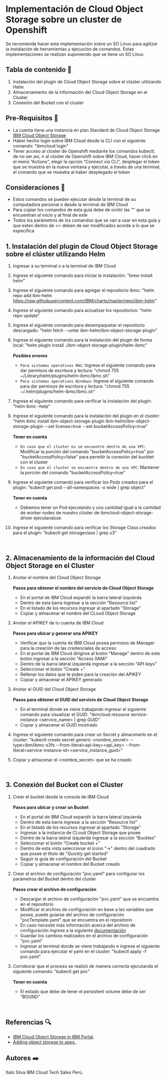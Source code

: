# Implementación de Cloud Object Storage sobre un cluster de Openshift

Se recomienda hacer esta implementación sobre un SO Linux para agilizar la instalación de herramientas y ejecución de comandos. Estas implementaciones se realizan suponiendo que se tiene un SO Linux.

## Tabla de contenido 📑
1. Instalación del plugin de Cloud Object Storage sobre el clúster utilizando Helm
2. Almacenamiento de la información del Cloud Object Storage en el Cluster
3. Conexión del Bucket con el cluster

## Pre-Requisitos :pencil:
* La cuenta tiene una instancia en plan Standard de Cloud Object Storage <a href="https://cloud.ibm.com/objectstorage/create"> IBM Cloud Object Storage </a>
* Haber hecho login sobre IBM Cloud desde la CLI con el siguiente comando: "ibmcloud login"
* Tener acceso al clúster de Openshift mediante los comandos kubectl, de no ser así, ir al clúster de Openshift sobre IBM Cloud, hacer click en el menú “Actions”, elegir la opción “Connect via CLI”, desplegar el token que se muestra en la nueva ventana y ejecutar, a través de una terminal, el comando que se muestra al haber desplegado el token

## Consideraciones 📑
* Estos comandos se pueden ejecutar desde la terminal de su computadora personal o desde la terminal de IBM Cloud
* Para copiar los comandos de esta guía debe de omitir las "" que se encuentran al inicio y al final de este
* Todos los parámetros de los comandos que se van a usar en esta guía y que esten dentro de <> deben de ser modificados acorde a lo que se especifica

## 1. Instalación del plugin de Cloud Object Storage sobre el clúster utilizando Helm
   
1. Ingresar a su terminal o a la terminal de IBM Cloud

2. Ingrese el siguiente comando para iniciar la instalación: "brew install helm"

3. Ingrese el siguiente comando para agregar el repositorio ibmc: "helm repo add ibm-helm https://raw.githubusercontent.com/IBM/charts/master/repo/ibm-helm"

4. Ingrese el siguiente comando para actualizar los repositorios: "helm repo update"

5. Ingrese el siguiente comando para desempaquetar el repositorio descargado: "helm fetch --untar ibm-helm/ibm-object-storage-plugin"

6. Ingrese el siguiente comando para la instalación del plugin de forma local: "helm plugin install ./ibm-object-storage-plugin/helm-ibmc"
   <br />
   <br />
   **Posibles errores**
   * ```Para sistemas operativos MAC```: Ingrese el siguiente comando para dar permisos de escritura y lectura: "chmod 755 ~/Library/helm/plugins/helm-ibmc/ibmc.sh"
   * ```Para sistemas operativos Windows```: Ingrese el siguiente comando para dar permisos de escritura y lectura: "chmod 755 ~/.helm/plugins/helm-ibmc/ibmc.sh"

7. Ingrese el siguiente comando para verificar la instalación del plugin: "helm ibmc –help"

8. Ingrese el siguiente comando para la instalación del plugin en el cluster: "helm ibmc install ibm-object-storage-plugin ibm-helm/ibm-object-storage-plugin --set license=true --set bucketAccessPolicy=true"
   <br />
   <br />
   **Tener en cuenta**
   * ```En caso que el cluster no se encuentre dentro de una VPC```: Modificar la porción del comando "bucketAccessPolicy=true" por "bucketAccessPolicy=false" para permitir la conexión del bucktet con el cluster
   * ```En caso que el cluster se encuentre dentro de una VPC```: Mantener la porción del comando "bucketAccessPolicy=true"

9. Ingrese el siguiente comando para verificar los Pods creados para el plugin: "kubectl get pod --all-namespaces -o wide | grep object"
   <br />
   <br />
   **Tener en cuenta**
   * Debemos tener un Pod ejecutando y una cantidad igual a la cantidad de worker nodes de nuestro clúster de ibmcloud-object-storage-driver ejecutandose

10. Ingrese el siguiente comando para verificar los Storage Class creados para el plugin: "kubectl get storageclass | grep s3" 
<br />


## 2. Almacenamiento de la información del Cloud Object Storage en el Cluster

1. Anotar el nombre del Cloud Object Storage
   <br />
   <br />
   **Pasos para obtener el nombre del servicio de Cloud Object Storage**
   * En el portal de IBM Cloud expandir la barra lateral izquierda
   * Dentro de esta barra ingresar a la sección "Resource list"
   * En el listado de los recursos ingresar al apartado "Storage"
   * Copiar y almacenar el nombre del CLoud Object Storage

2. Anotar el APIKEY de tu cuenta de IBM Cloud
   <br />
   <br />
   **Pasos para ubicar y generar una APIKEY**
   * Verificar que la cuenta de IBM Cloud posea permisos de Manager para la creación de las credenciales de acceso
   * En el portal de IBM Cloud dirigirse al botón "Manage" dentro de este botón ingresar a la sección "Access (IAM)"
   * Dentro de la barra lateral izquierda ingresar a la sección "API keys"
   * Seleccionar el botón "Create +"
   * Rellenar los datos que te piden para la creación del APIKEY
   * Copiar y almacenar el APIKEY generado

3. Anotar el GUID del Cloud Object Storage
   <br />
   <br />
   **Pasos para obtener el GUID del servicio de Cloud Object Storage**
   * En el terminal donde se viene trabajando ingresar el siguiente comando para visualizar el GUID: "ibmcloud resource service-instance <service_name> | grep GUID"
   * Copiar y almacenar el GUID mostrado

4. Ingrese el siguiente comando para crear un Secret y almacenarlo en el cluster: "kubectl create secret generic <nombre_secret> --type=ibm/ibmc-s3fs --from-literal=api-key=<api_key> --from-literal=service-instance-id=<service_instance_guid>"

5. Copiar y almacenar el <nombre_secret> que se ha creado
<br />
 
## 3. Conexión del Bucket con el Cluster

1. Crear el bucket desde la consola de IBM Cloud
   <br />
   <br />
   **Pasos para ubicar y crear un Bucket**
   * En el portal de IBM Cloud expandir la barra lateral izquierda
   * Dentro de esta barra ingresar a la sección "Resource list"
   * En el listado de los recursos ingresar al apartado "Storage"
   * Ingresar a la instancia de CLoud Object Storage que posee
   * Dentro de la barra lateral izquierda ingresar a la sección "Bucktes"
   * Seleccionar el botón "Create bucket +"
   * Dentro de esta vista seleccionar el icono "->" dentro del cuadrado que posee el título de "Quickly get started"
   * Seguir la guía de configuración del Bucket
   * Copiar y almacenar el nombre del Bucket creado

2. Crear el archivo de configuración "pvc.yaml" para configurar los parámetros del Bucket dentro del cluster
   <br />
   <br />
   **Pasos crear el archivo de configuración**
   * Descargar el archivo de configuración "pvc.yaml" que se encuentra en el repositorio
   * Modificar el archivo de configuración en base a las variables que posea, puede guiarse del archivo de configuración "pvcTemplate.yaml" que se encuentra en el repositorio
   * En caso necesite más información acerca del archivo de configuración ingrese a la siguiente <a href="https://cloud.ibm.com/docs/openshift?topic=openshift-storage_cos_apps&mhsrc=ibmsearch_a&mhq=Persistent+Volume+Claim"> documentación </a>
   * Guardar los cambios realizados en el archivo de configuración "pvc.yaml"
   * Ingresar al terminal donde se viene trabajando e ingrese el siguiente comando para ejecutar el yaml en el cluster: "kubectl apply -f pvc.yaml"

3. Corroborar que el proceso se realizó de manera correcta ejecutando el siguiente comando: "kubectl get pvc"
   <br />
   <br />
   **Tener en cuenta**
   * El estado que debe de tener el persistent volume debe de ser “BOUND” 
<br />

## Referencias :mag:
* <a href="https://cloud.ibm.com/objectstorage/create"> IBM Cloud Object Storage in IBM Portal</a>. 
* <a href="https://cloud.ibm.com/docs/openshift?topic=openshift-storage_cos_apps&mhsrc=ibmsearch_a&mhq=Persistent+Volume+Claim"> Adding object storage to apps </a>. 

## Autores :black_nib:
Italo Silva IBM Cloud Tech Sales Perú.
